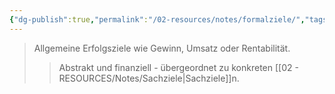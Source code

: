 ```yaml
---
{"dg-publish":true,"permalink":"/02-resources/notes/formalziele/","tags":["unternehmensziele/arten"],"noteIcon":"","updated":"2025-08-28T17:45:54.000+02:00"}
---
```


>Allgemeine Erfolgsziele wie Gewinn, Umsatz oder Rentabilität.
>>Abstrakt und finanziell - übergeordnet zu konkreten [[02 - RESOURCES/Notes/Sachziele\|Sachziele]]n.